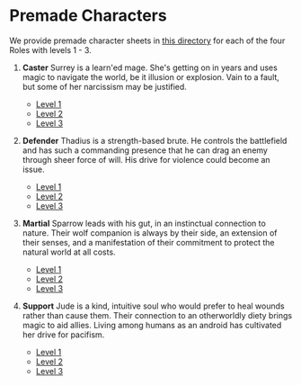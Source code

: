 # Premade Characters

We provide premade character sheets in [this directory](https://github.com/DeckofAdventures/TheGame/tree/main/docs/src/1_Mechanics/PremadeCharacters) for each of the four Roles with levels 1 - 3. 

1. **Caster** Surrey is a learn'ed mage. She's getting on in years and uses magic to 
navigate the world, be it illusion or explosion. Vain to a fault, but some of her
narcissism may be justified.

    - [Level 1](https://github.com/DeckofAdventures/TheGame/raw/main/docs/src/1_Mechanics/PremadeCharacters/Premade_Caster_Level1.png)
    - [Level 2](https://github.com/DeckofAdventures/TheGame/raw/main/docs/src/1_Mechanics/PremadeCharacters/Premade_Caster_Level2.png)
    - [Level 3](https://github.com/DeckofAdventures/TheGame/raw/main/docs/src/1_Mechanics/PremadeCharacters/Premade_Caster_Level3.png)

2. **Defender** Thadius is a strength-based brute. He controls the battlefield and has
such a commanding presence that he can drag an enemy through sheer force of will. His
drive for violence could become an issue.

    - [Level 1](https://github.com/DeckofAdventures/TheGame/raw/main/docs/src/1_Mechanics/PremadeCharacters/Premade_Defender_Level1.png)
    - [Level 2](https://github.com/DeckofAdventures/TheGame/raw/main/docs/src/1_Mechanics/PremadeCharacters/Premade_Defender_Level2.png)
    - [Level 3](https://github.com/DeckofAdventures/TheGame/raw/main/docs/src/1_Mechanics/PremadeCharacters/Premade_Defender_Level3.png)

3. **Martial** Sparrow leads with his gut, in an instinctual connection to nature. Their
wolf companion is always by their side, an extension of their senses, and a 
manifestation of their commitment to protect the natural world at all costs.

    - [Level 1](https://github.com/DeckofAdventures/TheGame/raw/main/docs/src/1_Mechanics/PremadeCharacters/Premade_Martial_Level1.png)
    - [Level 2](https://github.com/DeckofAdventures/TheGame/raw/main/docs/src/1_Mechanics/PremadeCharacters/Premade_Martial_Level2.png)
    - [Level 3](https://github.com/DeckofAdventures/TheGame/raw/main/docs/src/1_Mechanics/PremadeCharacters/Premade_Martial_Level3.png)

4. **Support** Jude is a kind, intuitive soul who would prefer to heal wounds rather 
than cause them. Their connection to an otherworldly diety brings magic to aid allies. 
Living among humans as an android has cultivated her drive for pacifism.

    - [Level 1](https://github.com/DeckofAdventures/TheGame/raw/main/docs/src/1_Mechanics/PremadeCharacters/Premade_Support_Level1.png)
    - [Level 2](https://github.com/DeckofAdventures/TheGame/raw/main/docs/src/1_Mechanics/PremadeCharacters/Premade_Support_Level2.png)
    - [Level 3](https://github.com/DeckofAdventures/TheGame/raw/main/docs/src/1_Mechanics/PremadeCharacters/Premade_Support_Level3.png)
